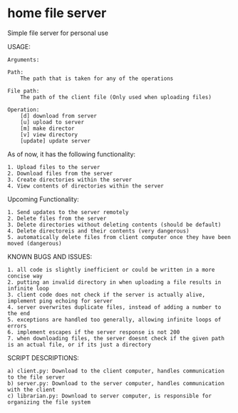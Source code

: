 # home file server
Simple file server for personal use

USAGE:

    Arguments:

    Path:
        The path that is taken for any of the operations
    
    File path:
        The path of the client file (Only used when uploading files)

    Operation:
        [d] download from server
        [u] upload to server
        [m] make director
        [v] view directory
        [update] update server 


As of now, it has the following functionality:

    1. Upload files to the server
    2. Download files from the server
    3. Create directories within the server
    4. View contents of directories within the server

Upcoming Functionality:

    1. Send updates to the server remotely
    2. Delete files from the server
    3. Delete directories without deleting contents (should be default)
    4. Delete directoreis and their contents (very dangerous)
    5. automatically delete files from client computer once they have been moved (dangerous)


KNOWN BUGS AND ISSUES:

    1. all code is slightly inefficient or could be written in a more concise way
    2. putting an invalid directory in when uploading a file results in infinite loop
    3. client code does not check if the server is actually alive, implement ping echoing for server
    4. server overwrites duplicate files, instead of adding a number to the end
    5. exceptions are handled too generally, allowing infinite loops of errors
    6. implement escapes if the server response is not 200
    7. when downloading files, the server doesnt check if the given path is an actual file, or if its just a directory

SCRIPT DESCRIPTIONS:

    a) client.py: Download to the client computer, handles communication to the file server
    b) server.py: Download to the server computer, handles communication with the client
    c) librarian.py: Download to server computer, is responsible for organizing the file system